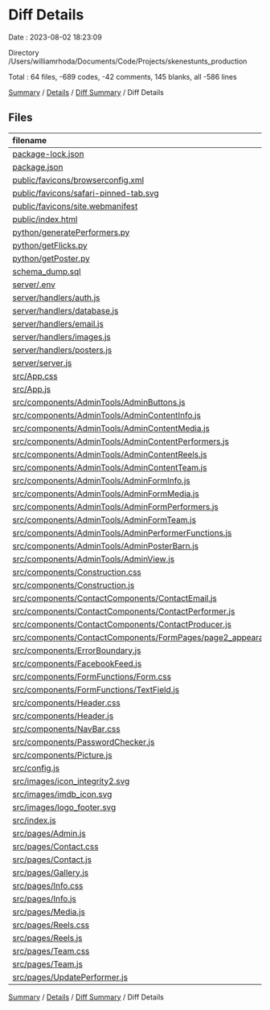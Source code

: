 # Diff Details

Date : 2023-08-02 18:23:09

Directory /Users/williamrhoda/Documents/Code/Projects/skenestunts_production

Total : 64 files,  -689 codes, -42 comments, 145 blanks, all -586 lines

[Summary](results.md) / [Details](details.md) / [Diff Summary](diff.md) / Diff Details

## Files
| filename | language | code | comment | blank | total |
| :--- | :--- | ---: | ---: | ---: | ---: |
| [package-lock.json](/package-lock.json) | JSON | -649 | 0 | 0 | -649 |
| [package.json](/package.json) | JSON | -1 | 0 | 0 | -1 |
| [public/favicons/browserconfig.xml](/public/favicons/browserconfig.xml) | XML | 9 | 0 | 1 | 10 |
| [public/favicons/safari-pinned-tab.svg](/public/favicons/safari-pinned-tab.svg) | XML | 37 | 0 | 1 | 38 |
| [public/favicons/site.webmanifest](/public/favicons/site.webmanifest) | JSON | 19 | 0 | 1 | 20 |
| [public/index.html](/public/index.html) | HTML | 6 | 2 | 16 | 24 |
| [python/generatePerformers.py](/python/generatePerformers.py) | Python | -105 | 0 | -71 | -176 |
| [python/getFlicks.py](/python/getFlicks.py) | Python | -45 | -3 | -37 | -85 |
| [python/getPoster.py](/python/getPoster.py) | Python | -27 | 0 | -19 | -46 |
| [schema_dump.sql](/schema_dump.sql) | SQL | 0 | 0 | 1 | 1 |
| [server/.env](/server/.env) | Properties | -17 | 0 | -13 | -30 |
| [server/handlers/auth.js](/server/handlers/auth.js) | JavaScript | 0 | -28 | -11 | -39 |
| [server/handlers/database.js](/server/handlers/database.js) | JavaScript | -3 | 9 | 7 | 13 |
| [server/handlers/email.js](/server/handlers/email.js) | JavaScript | 54 | 2 | 24 | 80 |
| [server/handlers/images.js](/server/handlers/images.js) | JavaScript | 41 | 3 | 29 | 73 |
| [server/handlers/posters.js](/server/handlers/posters.js) | JavaScript | -34 | 34 | 0 | 0 |
| [server/server.js](/server/server.js) | JavaScript | 11 | 2 | 7 | 20 |
| [src/App.css](/src/App.css) | CSS | 55 | 3 | 25 | 83 |
| [src/App.js](/src/App.js) | JavaScript | 7 | -6 | 6 | 7 |
| [src/components/AdminTools/AdminButtons.js](/src/components/AdminTools/AdminButtons.js) | JavaScript | -1 | 0 | 0 | -1 |
| [src/components/AdminTools/AdminContentInfo.js](/src/components/AdminTools/AdminContentInfo.js) | JavaScript | -1 | 0 | 0 | -1 |
| [src/components/AdminTools/AdminContentMedia.js](/src/components/AdminTools/AdminContentMedia.js) | JavaScript | -1 | 0 | 0 | -1 |
| [src/components/AdminTools/AdminContentPerformers.js](/src/components/AdminTools/AdminContentPerformers.js) | JavaScript | -1 | 0 | 0 | -1 |
| [src/components/AdminTools/AdminContentReels.js](/src/components/AdminTools/AdminContentReels.js) | JavaScript | -3 | 0 | -1 | -4 |
| [src/components/AdminTools/AdminContentTeam.js](/src/components/AdminTools/AdminContentTeam.js) | JavaScript | -2 | 0 | 0 | -2 |
| [src/components/AdminTools/AdminFormInfo.js](/src/components/AdminTools/AdminFormInfo.js) | JavaScript | -2 | 0 | 0 | -2 |
| [src/components/AdminTools/AdminFormMedia.js](/src/components/AdminTools/AdminFormMedia.js) | JavaScript | -2 | 0 | 0 | -2 |
| [src/components/AdminTools/AdminFormPerformers.js](/src/components/AdminTools/AdminFormPerformers.js) | JavaScript | 0 | -8 | 2 | -6 |
| [src/components/AdminTools/AdminFormTeam.js](/src/components/AdminTools/AdminFormTeam.js) | JavaScript | 17 | 2 | -7 | 12 |
| [src/components/AdminTools/AdminPerformerFunctions.js](/src/components/AdminTools/AdminPerformerFunctions.js) | JavaScript | 3 | 0 | 0 | 3 |
| [src/components/AdminTools/AdminPosterBarn.js](/src/components/AdminTools/AdminPosterBarn.js) | JavaScript | 2 | 3 | 2 | 7 |
| [src/components/AdminTools/AdminView.js](/src/components/AdminTools/AdminView.js) | JavaScript | 1 | 0 | 0 | 1 |
| [src/components/Construction.css](/src/components/Construction.css) | CSS | 4 | 0 | 3 | 7 |
| [src/components/Construction.js](/src/components/Construction.js) | JavaScript | 12 | -1 | 15 | 26 |
| [src/components/ContactComponents/ContactEmail.js](/src/components/ContactComponents/ContactEmail.js) | JavaScript | 2 | 0 | 2 | 4 |
| [src/components/ContactComponents/ContactPerformer.js](/src/components/ContactComponents/ContactPerformer.js) | JavaScript | 1 | 0 | 7 | 8 |
| [src/components/ContactComponents/ContactProducer.js](/src/components/ContactComponents/ContactProducer.js) | JavaScript | 2 | 0 | 0 | 2 |
| [src/components/ContactComponents/FormPages/page2_appearance.js](/src/components/ContactComponents/FormPages/page2_appearance.js) | JavaScript | 4 | 2 | 3 | 9 |
| [src/components/ErrorBoundary.js](/src/components/ErrorBoundary.js) | JavaScript | 16 | 0 | 32 | 48 |
| [src/components/FacebookFeed.js](/src/components/FacebookFeed.js) | JavaScript | -7 | -3 | -4 | -14 |
| [src/components/FormFunctions/Form.css](/src/components/FormFunctions/Form.css) | CSS | 10 | -25 | 12 | -3 |
| [src/components/FormFunctions/TextField.js](/src/components/FormFunctions/TextField.js) | JavaScript | 2 | 0 | 1 | 3 |
| [src/components/Header.css](/src/components/Header.css) | CSS | -96 | 6 | -22 | -112 |
| [src/components/Header.js](/src/components/Header.js) | JavaScript | 21 | 6 | 16 | 43 |
| [src/components/NavBar.css](/src/components/NavBar.css) | CSS | 4 | 0 | 0 | 4 |
| [src/components/PasswordChecker.js](/src/components/PasswordChecker.js) | JavaScript | 8 | 0 | 4 | 12 |
| [src/components/Picture.js](/src/components/Picture.js) | JavaScript | -5 | 17 | 10 | 22 |
| [src/config.js](/src/config.js) | JavaScript | 0 | 0 | 9 | 9 |
| [src/images/icon_integrity2.svg](/src/images/icon_integrity2.svg) | XML | 9 | 0 | 0 | 9 |
| [src/images/imdb_icon.svg](/src/images/imdb_icon.svg) | XML | 9 | 0 | 0 | 9 |
| [src/images/logo_footer.svg](/src/images/logo_footer.svg) | XML | 9 | 0 | 0 | 9 |
| [src/index.js](/src/index.js) | JavaScript | 2 | 0 | -4 | -2 |
| [src/pages/Admin.js](/src/pages/Admin.js) | JavaScript | -8 | -2 | 1 | -9 |
| [src/pages/Contact.css](/src/pages/Contact.css) | CSS | -47 | 0 | 2 | -45 |
| [src/pages/Contact.js](/src/pages/Contact.js) | JavaScript | -4 | 0 | 2 | -2 |
| [src/pages/Gallery.js](/src/pages/Gallery.js) | JavaScript | -1 | 0 | 0 | -1 |
| [src/pages/Info.css](/src/pages/Info.css) | CSS | -3 | -22 | 17 | -8 |
| [src/pages/Info.js](/src/pages/Info.js) | JavaScript | 6 | -5 | 41 | 42 |
| [src/pages/Media.js](/src/pages/Media.js) | JavaScript | -1 | 0 | 0 | -1 |
| [src/pages/Reels.css](/src/pages/Reels.css) | CSS | 0 | 0 | 4 | 4 |
| [src/pages/Reels.js](/src/pages/Reels.js) | JavaScript | -1 | 0 | 0 | -1 |
| [src/pages/Team.css](/src/pages/Team.css) | CSS | -21 | -20 | 2 | -39 |
| [src/pages/Team.js](/src/pages/Team.js) | JavaScript | 11 | -14 | 22 | 19 |
| [src/pages/UpdatePerformer.js](/src/pages/UpdatePerformer.js) | JavaScript | 5 | 4 | 7 | 16 |

[Summary](results.md) / [Details](details.md) / [Diff Summary](diff.md) / Diff Details